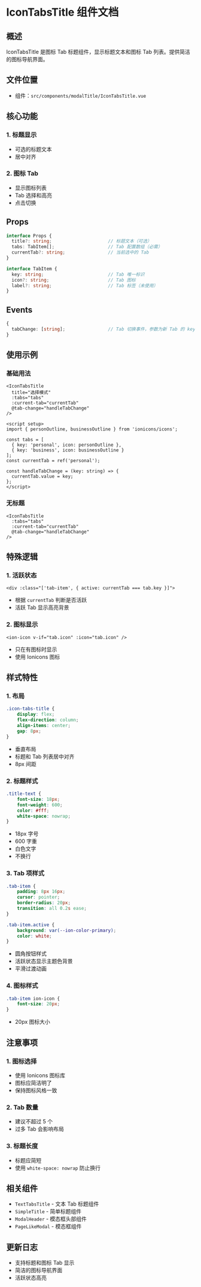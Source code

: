 # IconTabsTitle 组件文档

## 概述

IconTabsTitle 是图标 Tab 标题组件，显示标题文本和图标 Tab 列表。提供简洁的图标导航界面。

## 文件位置

- 组件：`src/components/modalTitle/IconTabsTitle.vue`

## 核心功能

### 1. 标题显示

- 可选的标题文本
- 居中对齐

### 2. 图标 Tab

- 显示图标列表
- Tab 选择和高亮
- 点击切换

## Props

```typescript
interface Props {
  title?: string;                     // 标题文本（可选）
  tabs: TabItem[];                    // Tab 配置数组（必需）
  currentTab?: string;                // 当前选中的 Tab
}

interface TabItem {
  key: string;                        // Tab 唯一标识
  icon?: string;                      // Tab 图标
  label?: string;                     // Tab 标签（未使用）
}
```

## Events

```typescript
{
  tabChange: [string];                // Tab 切换事件，参数为新 Tab 的 key
}
```

## 使用示例

### 基础用法

```vue
<IconTabsTitle
  title="选择模式"
  :tabs="tabs"
  :current-tab="currentTab"
  @tab-change="handleTabChange"
/>

<script setup>
import { personOutline, businessOutline } from 'ionicons/icons';

const tabs = [
  { key: 'personal', icon: personOutline },
  { key: 'business', icon: businessOutline }
];
const currentTab = ref('personal');

const handleTabChange = (key: string) => {
  currentTab.value = key;
};
</script>
```

### 无标题

```vue
<IconTabsTitle
  :tabs="tabs"
  :current-tab="currentTab"
  @tab-change="handleTabChange"
/>
```

## 特殊逻辑

### 1. 活跃状态

```vue
<div :class="['tab-item', { active: currentTab === tab.key }]">
```

- 根据 `currentTab` 判断是否活跃
- 活跃 Tab 显示高亮背景

### 2. 图标显示

```vue
<ion-icon v-if="tab.icon" :icon="tab.icon" />
```

- 只在有图标时显示
- 使用 Ionicons 图标

## 样式特性

### 1. 布局

```css
.icon-tabs-title {
    display: flex;
    flex-direction: column;
    align-items: center;
    gap: 8px;
}
```

- 垂直布局
- 标题和 Tab 列表居中对齐
- 8px 间距

### 2. 标题样式

```css
.title-text {
    font-size: 18px;
    font-weight: 600;
    color: #fff;
    white-space: nowrap;
}
```

- 18px 字号
- 600 字重
- 白色文字
- 不换行

### 3. Tab 项样式

```css
.tab-item {
    padding: 8px 16px;
    cursor: pointer;
    border-radius: 20px;
    transition: all 0.2s ease;
}

.tab-item.active {
    background: var(--ion-color-primary);
    color: white;
}
```

- 圆角按钮样式
- 活跃状态显示主题色背景
- 平滑过渡动画

### 4. 图标样式

```css
.tab-item ion-icon {
    font-size: 20px;
}
```

- 20px 图标大小

## 注意事项

### 1. 图标选择

- 使用 Ionicons 图标库
- 图标应简洁明了
- 保持图标风格一致

### 2. Tab 数量

- 建议不超过 5 个
- 过多 Tab 会影响布局

### 3. 标题长度

- 标题应简短
- 使用 `white-space: nowrap` 防止换行

## 相关组件

- `TextTabsTitle` - 文本 Tab 标题组件
- `SimpleTitle` - 简单标题组件
- `ModalHeader` - 模态框头部组件
- `PageLikeModal` - 模态框组件

## 更新日志

- 支持标题和图标 Tab 显示
- 简洁的图标导航界面
- 活跃状态高亮

